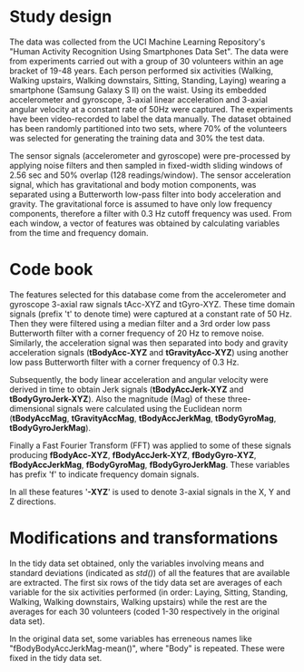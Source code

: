 # Study design

The data was collected from the UCI Machine Learning Repository's "Human Activity Recognition Using Smartphones Data Set". The data were from experiments carried out with a group of 30 volunteers within an age bracket of 19-48 years. Each person performed six activities (Walking, Walking upstairs, Walking downstairs, Sitting, Standing, Laying) wearing a smartphone (Samsung Galaxy S II) on the waist. Using its embedded accelerometer and gyroscope, 3-axial linear acceleration and 3-axial angular velocity at a constant rate of 50Hz were captured. The experiments have been video-recorded to label the data manually. The dataset obtained has been randomly partitioned into two sets, where 70% of the volunteers was selected for generating the training data and 30% the test data.

The sensor signals (accelerometer and gyroscope) were pre-processed by applying noise filters and then sampled in fixed-width sliding windows of 2.56 sec and 50% overlap (128 readings/window). The sensor acceleration signal, which has gravitational and body motion components, was separated using a Butterworth low-pass filter into body acceleration and gravity. The gravitational force is assumed to have only low frequency components, therefore a filter with 0.3 Hz cutoff frequency was used. From each window, a vector of features was obtained by calculating variables from the time and frequency domain.

# Code book

The features selected for this database come from the accelerometer and gyroscope 3-axial raw signals tAcc-XYZ and tGyro-XYZ. These time domain signals (prefix 't' to denote time) were captured at a constant rate of 50 Hz. Then they were filtered using a median filter and a 3rd order low pass Butterworth filter with a corner frequency of 20 Hz to remove noise. Similarly, the acceleration signal was then separated into body and gravity acceleration signals (**tBodyAcc-XYZ** and **tGravityAcc-XYZ**) using another low pass Butterworth filter with a corner frequency of 0.3 Hz.

Subsequently, the body linear acceleration and angular velocity were derived in time to obtain Jerk signals (**tBodyAccJerk-XYZ** and **tBodyGyroJerk-XYZ**). Also the magnitude (Mag) of these three-dimensional signals were calculated using the Euclidean norm (**tBodyAccMag**, **tGravityAccMag**, **tBodyAccJerkMag**, **tBodyGyroMag**, **tBodyGyroJerkMag**). 

Finally a Fast Fourier Transform (FFT) was applied to some of these signals producing **fBodyAcc-XYZ**, **fBodyAccJerk-XYZ**, **fBodyGyro-XYZ**, **fBodyAccJerkMag**, **fBodyGyroMag**, **fBodyGyroJerkMag**. These variables has prefix 'f' to indicate frequency domain signals.

In all these features '**-XYZ**' is used to denote 3-axial signals in the X, Y and Z directions.

# Modifications and transformations

In the tidy data set obtained, only the variables involving means and standard deviations (indicated as *std()*) of all the features that are available are extracted. The first six rows of the tidy data set are averages of each variable for the six activities performed (in order: Laying, Sitting, Standing, Walking, Walking downstairs, Walking upstairs) while the rest are the averages for each 30 volunteers (coded 1-30 respectively in the original data set).

In the original data set, some variables has erreneous names like "fBodyBodyAccJerkMag-mean()", where "Body" is repeated. These were fixed in the tidy data set.